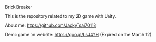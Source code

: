 Brick Breaker

This is the repository related to my 2D game with Unity.

About me: https://github.com/JackyTsai70113

Demo game on website: https://goo.gl/LsJ4YH (Expired on the March 12)
